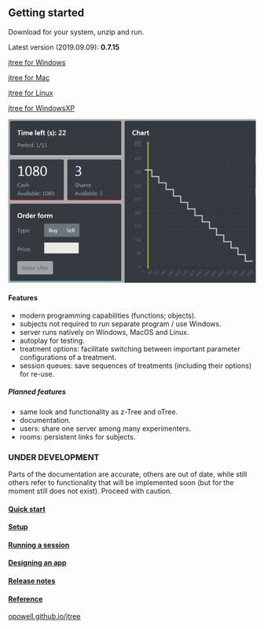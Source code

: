 ## Getting started
Download for your system, unzip and run.

Latest version (2019.09.09): **0.7.15**

<a href='https://github.com/opowell/jtree/releases/latest/download/jtree-0.7.15-win.zip'>jtree for Windows</a>

<a href='https://github.com/opowell/jtree/releases/latest/download/jtree-0.7.15-macos.zip'>jtree for Mac</a>

<a href='https://github.com/opowell/jtree/releases/latest/download/jtree-0.7.15-linux.zip'>jtree for Linux</a>

<a href='https://github.com/opowell/jtree/releases/latest/download/jtree-0.7.15-winxp.zip'>jtree for WindowsXP</a>

![](double-auction.png)

#### Features
- modern programming capabilities (functions; objects).
- subjects not required to run separate program / use Windows.
- server runs natively on Windows, MacOS and Linux.
- autoplay for testing.
- treatment options: facilitate switching between important parameter configurations of a treatment.
- session queues: save sequences of treatments (including their options) for re-use.

##### Planned features
- same look and functionality as z-Tree and oTree.
- documentation.
- users: share one server among many experimenters.
- rooms: persistent links for subjects.

### UNDER DEVELOPMENT
Parts of the documentation are accurate, others are out of date, while still others refer to functionality that will be implemented soon (but for the moment still does not exist). Proceed with caution.

#### <a href='https://opowell.github.io/jtree/reference/tutorial-1-quick-start.html'>Quick start</a>

#### <a href='https://opowell.github.io/jtree/reference/tutorial-2-setup.html'>Setup</a>

#### <a href='https://opowell.github.io/jtree/reference/tutorial-3-running-a-session.html'>Running a session</a>

#### <a href='https://opowell.github.io/jtree/reference/tutorial-4-designing-an-app.html'>Designing an app</a>

#### <a href='https://opowell.github.io/jtree/reference/tutorial-7-release-notes.html'>Release notes</a>

#### <a href='https://opowell.github.io/jtree/reference/index.html'>Reference</a>

<a href='https://opowell.github.io/jtree'>opowell.github.io/jtree</a>
